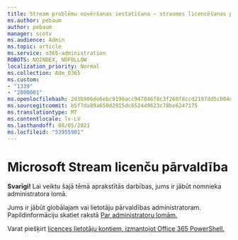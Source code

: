 ```yaml
---
title: Stream problēmu novēršanas iestatīšana — straumes licencēšanas pārvaldība
ms.author: pebaum
author: pebaum
manager: scotv
ms.audience: Admin
ms.topic: article
ms.service: o365-administration
ROBOTS: NOINDEX, NOFOLLOW
localization_priority: Normal
ms.collection: Adm_O365
ms.custom:
- "1339"
- "2800001"
ms.openlocfilehash: 2d3b906de6ebc9190acc947846f8c3f260f8ccd2197dd5cb04daa9c2dffbac97
ms.sourcegitcommit: b5f7da89a650d2915dc652449623c78be6247175
ms.translationtype: MT
ms.contentlocale: lv-LV
ms.lasthandoff: 08/05/2021
ms.locfileid: "53955901"
---
```

# <a name="managing-microsoft-stream-licenses"></a>Microsoft Stream licenču pārvaldība

**Svarīgi!** Lai veiktu šajā tēmā aprakstītās darbības, jums ir jābūt nomnieka administratora lomā.

Jums ir jābūt globālajam vai lietotāju pārvaldības administratoram. Papildinformāciju skatiet rakstā [Par administratoru lomām.](https://docs.microsoft.com/microsoft-365/admin/add-users/about-admin-roles)

Varat piešķirt [licences lietotāju kontiem, izmantojot Office 365 PowerShell.](https://go.microsoft.com/fwlink/p/?linkid=850410)
